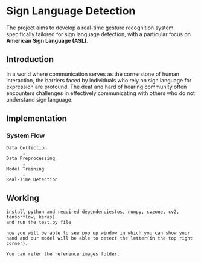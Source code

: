 
# Sign Language Detection

The project aims to develop a real-time gesture recognition system specifically tailored for sign language detection, with a particular focus on **American Sign Language (ASL)**.


## Introduction

In a world where communication serves as the cornerstone of human interaction, the barriers faced by individuals who rely on sign language for expression are profound. The deaf and hard of hearing community often encounters challenges in effectively communicating with others who do not understand sign language.
## Implementation

### System Flow
```
Data Collection
      ↓
Data Preprocessing
      ↓
Model Training
      ↓
Real-Time Detection
```
## Working

```
install python and required dependencies(os, numpy, cvzone, cv2, tensorflow, keras)
and run the test.py file

now you will be able to see pop up window in which you can show your hand and our model will be able to detect the letter(in the top right corner).

You can refer the reference images folder.
```